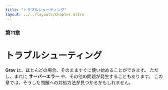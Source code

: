 ```yaml
---
title: "トラブルシューティング"
layout: ../../layouts/Chapter.astro
---
```


### 第11章

# トラブルシューティング

**Grav** は、ほとんどの場合、そのまますぐに使い始めることができます。
ただし、まれに **サーバーエラー** や、その他の問題が発生することもあります。
この章では、そうした問題への対処方法が見つかるかもしれません。

